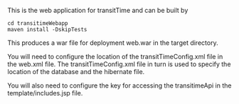 This is the web application for transitTime and can be built by 

```
cd transitimeWebapp
maven install -DskipTests
```

This produces a war file for deployment web.war in the target directory.

You will need to configure the location of the transitTimeConfig.xml file in the web.xml file. The transitTimeConfig.xml file in turn is used to specify the location of the database and the hibernate file.

You will also need to configure the key for accessing the transitimeApi in the template/includes.jsp file.
